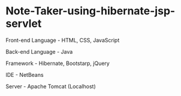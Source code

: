 # Note-Taker-using-hibernate-jsp-servlet

Front-end Language - HTML, CSS, JavaScript

Back-end Language - Java

Framework - Hibernate, Bootstarp, jQuery

IDE - NetBeans

Server - Apache Tomcat (Localhost)
